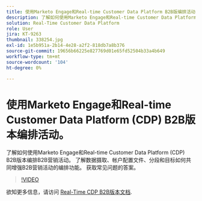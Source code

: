 ```yaml
---
title: 使用Marketo Engage和Real-time Customer Data Platform B2B版编排活动
description: 了解如何使用Marketo Engage和Real-time Customer Data Platform (CDP) B2B版本编排活动。
solution: Real-Time Customer Data Platform
role: User
jira: KT-9263
thumbnail: 338254.jpg
exl-id: 1e5b951a-2b14-4e28-a2f2-818db7a8b376
source-git-commit: 19656b66225e827769d01e65fd52504b33a4b649
workflow-type: tm+mt
source-wordcount: '104'
ht-degree: 0%

---
```


# 使用Marketo Engage和Real-time Customer Data Platform (CDP) B2B版本编排活动。

了解如何使用Marketo Engage和Real-time Customer Data Platform (CDP) B2B版本编排B2B营销活动。 了解数据摄取、帐户配置文件、分段和目标如何共同增强B2B营销活动的编排功能。 获取常见问题的答案。

>[!VIDEO](https://video.tv.adobe.com/v/338254?quality=12&learn=on)

欲知更多信息，请访问 [Real-Time CDP B2B版本文档](https://experienceleague.adobe.com/docs/experience-platform/rtcdp/b2b-overview.html).
